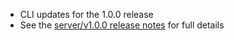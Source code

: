 - CLI updates for the 1.0.0 release
- See the [server/v1.0.0 release notes](https://github.com/shipdocs/plandex/releases/tag/server%2Fv1.0.0) for full details